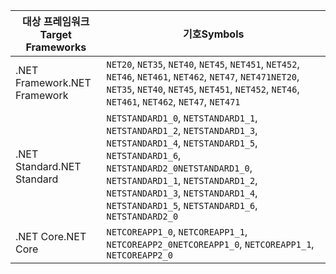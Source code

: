 | <span data-ttu-id="09695-101">대상 프레임워크</span><span class="sxs-lookup"><span data-stu-id="09695-101">Target Frameworks</span></span> | <span data-ttu-id="09695-102">기호</span><span class="sxs-lookup"><span data-stu-id="09695-102">Symbols</span></span> |
| ------------------| ------- |
| <span data-ttu-id="09695-103">.NET Framework</span><span class="sxs-lookup"><span data-stu-id="09695-103">.NET Framework</span></span>    | <span data-ttu-id="09695-104">`NET20`, `NET35`, `NET40`, `NET45`, `NET451`, `NET452`, `NET46`, `NET461`, `NET462`, `NET47`, `NET471`</span><span class="sxs-lookup"><span data-stu-id="09695-104">`NET20`, `NET35`, `NET40`, `NET45`, `NET451`, `NET452`, `NET46`, `NET461`, `NET462`, `NET47`, `NET471`</span></span> |
| <span data-ttu-id="09695-105">.NET Standard</span><span class="sxs-lookup"><span data-stu-id="09695-105">.NET Standard</span></span>     | <span data-ttu-id="09695-106">`NETSTANDARD1_0`, `NETSTANDARD1_1`, `NETSTANDARD1_2`, `NETSTANDARD1_3`, `NETSTANDARD1_4`, `NETSTANDARD1_5`, `NETSTANDARD1_6`, `NETSTANDARD2_0`</span><span class="sxs-lookup"><span data-stu-id="09695-106">`NETSTANDARD1_0`, `NETSTANDARD1_1`, `NETSTANDARD1_2`, `NETSTANDARD1_3`, `NETSTANDARD1_4`, `NETSTANDARD1_5`, `NETSTANDARD1_6`, `NETSTANDARD2_0`</span></span> |
| <span data-ttu-id="09695-107">.NET Core</span><span class="sxs-lookup"><span data-stu-id="09695-107">.NET Core</span></span>         | <span data-ttu-id="09695-108">`NETCOREAPP1_0`, `NETCOREAPP1_1`, `NETCOREAPP2_0`</span><span class="sxs-lookup"><span data-stu-id="09695-108">`NETCOREAPP1_0`, `NETCOREAPP1_1`, `NETCOREAPP2_0`</span></span> |
